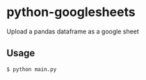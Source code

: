 # python-googlesheets

Upload a pandas dataframe as a google sheet

## Usage

```
$ python main.py
```
